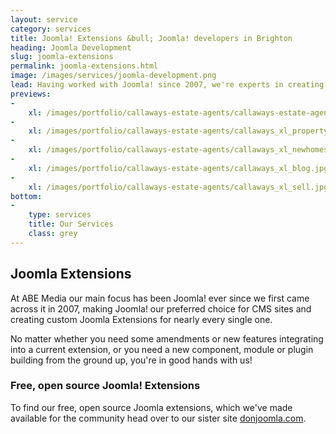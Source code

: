 ```yaml
---
layout: service
category: services
title: Joomla! Extensions &bull; Joomla! developers in Brighton
heading: Joomla Development
slug: joomla-extensions
permalink: joomla-extensions.html
image: /images/services/joomla-development.png
lead: Having worked with Joomla! since 2007, we're experts in creating innovative & easy-to-use Joomla components, modules, plugins & templates.
previews:
-
    xl: /images/portfolio/callaways-estate-agents/callaways-estate-agents-homepage_xl.jpg
-
    xl: /images/portfolio/callaways-estate-agents/callaways_xl_property.jpg
-
    xl: /images/portfolio/callaways-estate-agents/callaways_xl_newhomes.jpg
-
    xl: /images/portfolio/callaways-estate-agents/callaways_xl_blog.jpg
-
    xl: /images/portfolio/callaways-estate-agents/callaways_xl_sell.jpg
bottom:
-
    type: services
    title: Our Services
    class: grey
---
```

## Joomla Extensions

At ABE Media our main focus has been Joomla! ever since we first came across it in 2007, making Joomla! our preferred choice for CMS sites and creating custom Joomla Extensions for nearly every single one.

No matter whether you need some amendments or new features integrating into a current extension, or you need a new component, module or plugin building from the ground up, you're in good hands with us!

### Free, open source Joomla! Extensions

To find our free, open source Joomla extensions, which we've made available for the community head over to our sister site [donjoomla.com](http://donjoomla.com).
